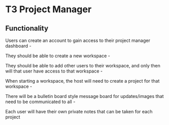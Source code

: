 # T3 Project Manager

## Functionality

Users can create an account to gain access to their project manager dashboard -

They should be able to create a new workspace -

They should be able to add other users to their workspace, and only then will that user have access to that workspace -

When starting a workspace, the host will need to create a project for that workspace -

There will be a bulletin board style message board for updates/images that need to be communicated to all -

Each user will have their own private notes that can be taken for each project
